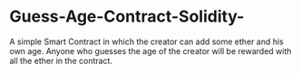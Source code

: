 # Guess-Age-Contract-Solidity-
A simple Smart Contract in which the creator can add some ether and his own age. Anyone who guesses the age of the creator will be rewarded with all the ether in the contract.
